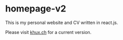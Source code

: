 # homepage-v2

This is my personal website and CV written in react.js. 

Please visit [khux.ch](http://khux.ch) for a current version.